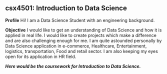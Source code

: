 ## **csx4501: Introduction to Data Science**
**Profile**
Hi!
I am a Data Science Student with an engineering background.

**Objective**
I would like to get an understanding of Data Science and how it is applied in real life.
I would like to create projects which make a difference and are also challenging enough for me.
I am quite astounded personally by Data Science application in e-commerce, Healthcare, Entertainment, logistics, transportation, Food and retail sector. I am also keeping my eyes open for its application in HR field. 

***Here would be the coursework for Introduction to Data Science.***
